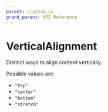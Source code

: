 ```yaml
---
parent: crystal.ui
grand_parent: API Reference
---
```


# VerticalAlignment

Distinct ways to align content vertically.

Possible values are:

- `"top"`
- `"center"`
- `"bottom"`
- `"stretch"`
